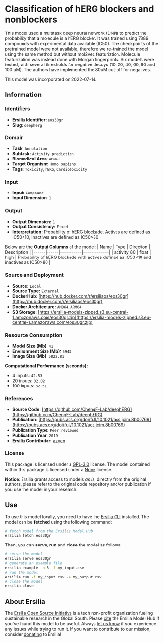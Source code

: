 # Classification of hERG blockers and nonblockers

This model used a multitask deep neural network (DNN) to predict the probability that a molecule is a hERG blocker. It was trained using 7889 compounds with experimental data available (IC50). The checkpoints of the pretrained model were not available, therefore we re-trained the model using the same method but without mol2vec featuriztion. Molecule featurization was instead done with Morgan fingerprints. Six models were tested, with several thresholds for negative decoys (10, 20, 40, 60, 80 and 100 uM). The authors have implemented the 80uM cut-off for negatives. 

This model was incorporated on 2022-07-14.

## Information
### Identifiers
- **Ersilia Identifier:** `eos30gr`
- **Slug:** `deepherg`

### Domain
- **Task:** `Annotation`
- **Subtask:** `Activity prediction`
- **Biomedical Area:** `ADMET`
- **Target Organism:** `Homo sapiens`
- **Tags:** `Toxicity`, `hERG`, `Cardiotoxicity`

### Input
- **Input:** `Compound`
- **Input Dimension:** `1`

### Output
- **Output Dimension:** `1`
- **Output Consistency:** `Fixed`
- **Interpretation:** Probability of hERG blockade. Actives are defined as IC50<10, inactives are defined as IC50>80

Below are the **Output Columns** of the model:
| Name | Type | Direction | Description |
|------|------|-----------|-------------|
| activity_80 | float | high | Probability of hERG blockade with actives defined as IC50<10 and inactives as IC50>80 |


### Source and Deployment
- **Source:** `Local`
- **Source Type:** `External`
- **DockerHub**: [https://hub.docker.com/r/ersiliaos/eos30gr](https://hub.docker.com/r/ersiliaos/eos30gr)
- **Docker Architecture:** `AMD64`, `ARM64`
- **S3 Storage**: [https://ersilia-models-zipped.s3.eu-central-1.amazonaws.com/eos30gr.zip](https://ersilia-models-zipped.s3.eu-central-1.amazonaws.com/eos30gr.zip)

### Resource Consumption
- **Model Size (Mb):** `41`
- **Environment Size (Mb):** `5948`
- **Image Size (Mb):** `5822.81`

**Computational Performance (seconds):**
- 4 inputs: `42.53`
- 20 inputs: `32.02`
- 100 inputs: `32.51`

### References
- **Source Code**: [https://github.com/ChengF-Lab/deephERG](https://github.com/ChengF-Lab/deephERG)
- **Publication**: [https://pubs.acs.org/doi/full/10.1021/acs.jcim.8b00769](https://pubs.acs.org/doi/full/10.1021/acs.jcim.8b00769)
- **Publication Type:** `Peer reviewed`
- **Publication Year:** `2019`
- **Ersilia Contributor:** [azycn](https://github.com/azycn)

### License
This package is licensed under a [GPL-3.0](https://github.com/ersilia-os/ersilia/blob/master/LICENSE) license. The model contained within this package is licensed under a [None](LICENSE) license.

**Notice**: Ersilia grants access to models _as is_, directly from the original authors, please refer to the original code repository and/or publication if you use the model in your research.


## Use
To use this model locally, you need to have the [Ersilia CLI](https://github.com/ersilia-os/ersilia) installed.
The model can be **fetched** using the following command:
```bash
# fetch model from the Ersilia Model Hub
ersilia fetch eos30gr
```
Then, you can **serve**, **run** and **close** the model as follows:
```bash
# serve the model
ersilia serve eos30gr
# generate an example file
ersilia example -n 3 -f my_input.csv
# run the model
ersilia run -i my_input.csv -o my_output.csv
# close the model
ersilia close
```

## About Ersilia
The [Ersilia Open Source Initiative](https://ersilia.io) is a tech non-profit organization fueling sustainable research in the Global South.
Please [cite](https://github.com/ersilia-os/ersilia/blob/master/CITATION.cff) the Ersilia Model Hub if you've found this model to be useful. Always [let us know](https://github.com/ersilia-os/ersilia/issues) if you experience any issues while trying to run it.
If you want to contribute to our mission, consider [donating](https://www.ersilia.io/donate) to Ersilia!
